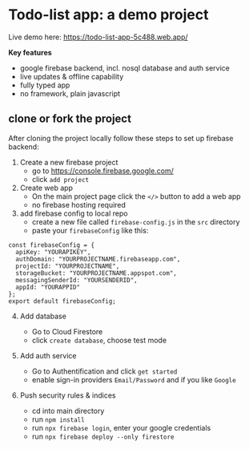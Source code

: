# Todo-list app: a demo project

Live demo here: https://todo-list-app-5c488.web.app/

**Key features**

- google firebase backend, incl. nosql database and auth service
- live updates & offline capability
- fully typed app
- no framework, plain javascript

## clone or fork the project

After cloning the project locally follow these steps to set up firebase backend:

1. Create a new firebase project
   - go to https://console.firebase.google.com/
   - click `add project`
2. Create web app
   - On the main project page click the `</>` button to add a web app
   - no firebase hosting required
3. add firebase config to local repo
   - create a new file called `firebase-config.js` in the `src` directory
   - paste your `firebaseConfig` like this:

```
const firebaseConfig = {
  apiKey: "YOURAPIKEY",
  authDomain: "YOURPROJECTNAME.firebaseapp.com",
  projectId: "YOURPROJECTNAME",
  storageBucket: "YOURPROJECTNAME.appspot.com",
  messagingSenderId: "YOURSENDERID",
  appId: "YOURAPPID"
};
export default firebaseConfig;
```

4. Add database
   - Go to Cloud Firestore
   - click `create database`, choose test mode
5. Add auth service

   - Go to Authentification and click `get started`
   - enable sign-in providers `Email/Password` and if you like `Google`

6. Push security rules & indices
   - cd into main directory
   - run `npm install`
   - run `npx firebase login`, enter your google credentials
   - run `npx firebase deploy --only firestore`
